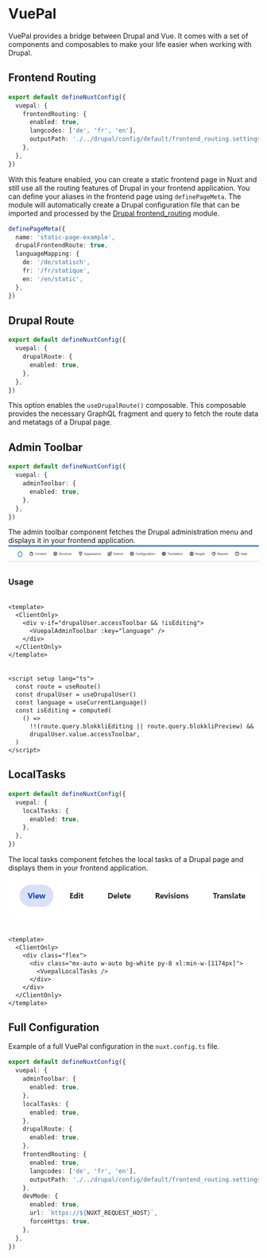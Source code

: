# VuePal

VuePal provides a bridge between Drupal and Vue. It comes with a set of components and
composables to make your life easier when working with Drupal.

## Frontend Routing

```ts [nuxt.config.ts]
export default defineNuxtConfig({
  vuepal: {
    frontendRouting: {
      enabled: true,
      langcodes: ['de', 'fr', 'en'],
      outputPath: './../drupal/config/default/frontend_routing.settings.yml',
    },
  },
})
```

With this feature enabled, you can create a static frontend page in Nuxt and still use all the routing features of
Drupal in your frontend application. You can define your aliases in the frontend page using `definePageMeta`. The module
will automatically create a Drupal configuration file that can be imported and processed by the
[Drupal frontend_routing](https://www.drupal.org/project/frontend_routing) module.

```ts [pages/static-page/example.vue]
definePageMeta({
  name: 'static-page-example',
  drupalFrontendRoute: true,
  languageMapping: {
    de: '/de/statisch',
    fr: '/fr/statique',
    en: '/en/static',
  },
})
```

## Drupal Route

```ts [nuxt.config.ts]
export default defineNuxtConfig({
  vuepal: {
    drupalRoute: {
      enabled: true,
    },
  },
})
```

This option enables the `useDrupalRoute()` composable.
This composable provides the necessary GraphQL fragment and query to fetch the route data and metatags of a Drupal page.

## Admin Toolbar

```ts [nuxt.config.ts]
export default defineNuxtConfig({
  vuepal: {
    adminToolbar: {
      enabled: true,
    },
  },
})
```

The admin toolbar component fetches the Drupal administration menu and displays it in your frontend application.
![toolbar.png](https://github.com/liip/vuepal/blob/main/screenshots/toolbar.png)

### Usage

```vue

<template>
  <ClientOnly>
    <div v-if="drupalUser.accessToolbar && !isEditing">
      <VuepalAdminToolbar :key="language" />
    </div>
  </ClientOnly>
</template>


<script setup lang="ts">
  const route = useRoute()
  const drupalUser = useDrupalUser()
  const language = useCurrentLanguage()
  const isEditing = computed(
    () =>
      !!(route.query.blokkliEditing || route.query.blokkliPreview) &&
      drupalUser.value.accessToolbar,
  )
</script>
```

## LocalTasks

```ts [nuxt.config.ts]
export default defineNuxtConfig({
  vuepal: {
    localTasks: {
      enabled: true,
    },
  },
})
```

The local tasks component fetches the local tasks of a Drupal page and displays them in your frontend application.
![localtasks.png](https://github.com/liip/vuepal/blob/main/screenshots/localtasks.png)

```vue

<template>
  <ClientOnly>
    <div class="flex">
      <div class="mx-auto w-auto bg-white py-8 xl:min-w-[1174px]">
        <VuepalLocalTasks />
      </div>
    </div>
  </ClientOnly>
</template>
```

## Full Configuration

Example of a full VuePal configuration in the `nuxt.config.ts` file.

```ts
export default defineNuxtConfig({
  vuepal: {
    adminToolbar: {
      enabled: true,
    },
    localTasks: {
      enabled: true,
    },
    drupalRoute: {
      enabled: true,
    },
    frontendRouting: {
      enabled: true,
      langcodes: ['de', 'fr', 'en'],
      outputPath: './../drupal/config/default/frontend_routing.settings.yml',
    },
    devMode: {
      enabled: true,
      url: `https://${NUXT_REQUEST_HOST}`,
      forceHttps: true,
    },
  },
})
```
